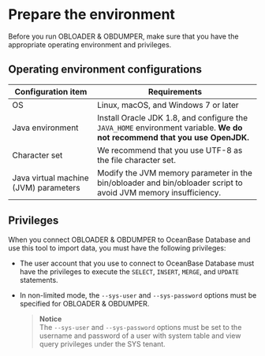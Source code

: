 # Prepare the environment 

Before you run OBLOADER & OBDUMPER, make sure that you have the appropriate operating environment and privileges. 

Operating environment configurations 
---------------------------------------------------------



|        **Configuration item**         |                                                     **Requirements**                                                      |
|---------------------------------------|---------------------------------------------------------------------------------------------------------------------------|
| OS                                    | Linux, macOS, and Windows 7 or later                                                                                      |
| Java environment                      | Install Oracle JDK 1.8, and configure the `JAVA_HOME` environment variable. **We do not recommend that you use OpenJDK.** |
| Character set                         | We recommend that you use UTF-8 as the file character set.                                                                |
| Java virtual machine (JVM) parameters | Modify the JVM memory parameter in the bin/obloader and bin/obloader script to avoid JVM memory insufficiency.                             |



Privileges 
-------------------------------

When you connect OBLOADER & OBDUMPER to OceanBase Database and use this tool to import data, you must have the following privileges:

* The user account that you use to connect to OceanBase Database must have the privileges to execute the `SELECT`, `INSERT`, `MERGE`, and `UPDATE` statements.

  

* In non-limited mode, the `--sys-user` and `--sys-password` options must be specified for OBLOADER & OBDUMPER.

  > **Notice**  
  > The `--sys-user` and `--sys-password` options must be set to the username and password of a user with system table and view query privileges under the SYS tenant.